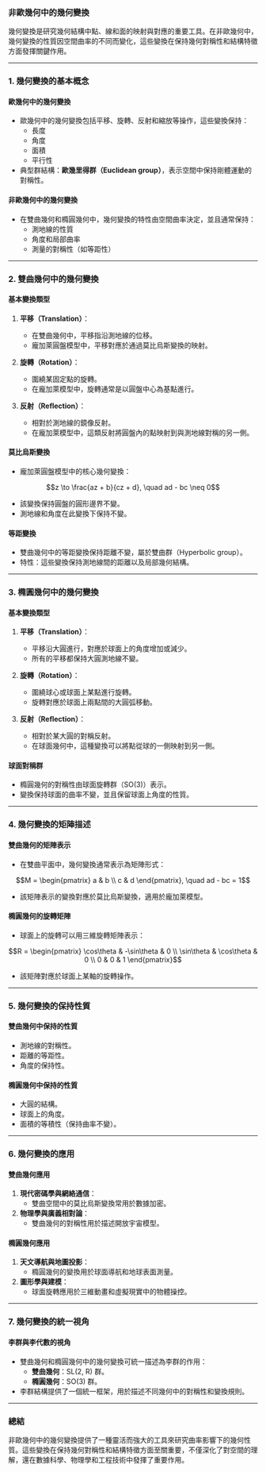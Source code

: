 ### **非歐幾何中的幾何變換**

幾何變換是研究幾何結構中點、線和面的映射與對應的重要工具。在非歐幾何中，幾何變換的性質因空間曲率的不同而變化，這些變換在保持幾何對稱性和結構特徵方面發揮關鍵作用。

---

### **1. 幾何變換的基本概念**

#### **歐幾何中的幾何變換**
- 歐幾何中的幾何變換包括平移、旋轉、反射和縮放等操作，這些變換保持：
  - 長度
  - 角度
  - 面積
  - 平行性
- 典型群結構：**歐幾里得群（Euclidean group）**，表示空間中保持剛體運動的對稱性。

#### **非歐幾何中的幾何變換**
- 在雙曲幾何和橢圓幾何中，幾何變換的特性由空間曲率決定，並且通常保持：
  - 測地線的性質
  - 角度和局部曲率
  - 測量的對稱性（如等距性）

---

### **2. 雙曲幾何中的幾何變換**

#### **基本變換類型**
1. **平移（Translation）**：
   - 在雙曲幾何中，平移指沿測地線的位移。
   - 龐加萊圓盤模型中，平移對應於通過莫比烏斯變換的映射。
   
2. **旋轉（Rotation）**：
   - 圍繞某固定點的旋轉。
   - 在龐加萊模型中，旋轉通常是以圓盤中心為基點進行。

3. **反射（Reflection）**：
   - 相對於測地線的鏡像反射。
   - 在龐加萊模型中，這類反射將圓盤內的點映射到與測地線對稱的另一側。

#### **莫比烏斯變換**
- 龐加萊圓盤模型中的核心幾何變換：
  
```math
z \to \frac{az + b}{cz + d}, \quad ad - bc \neq 0
```

  - 該變換保持圓盤的圓形邊界不變。
  - 測地線和角度在此變換下保持不變。

#### **等距變換**
- 雙曲幾何中的等距變換保持距離不變，屬於雙曲群（Hyperbolic group）。
- 特性：這些變換保持測地線間的距離以及局部幾何結構。

---

### **3. 橢圓幾何中的幾何變換**

#### **基本變換類型**
1. **平移（Translation）**：
   - 平移沿大圓進行，對應於球面上的角度增加或減少。
   - 所有的平移都保持大圓測地線不變。

2. **旋轉（Rotation）**：
   - 圍繞球心或球面上某點進行旋轉。
   - 旋轉對應於球面上兩點間的大圓弧移動。

3. **反射（Reflection）**：
   - 相對於某大圓的對稱反射。
   - 在球面幾何中，這種變換可以將點從球的一側映射到另一側。

#### **球面對稱群**
- 橢圓幾何的對稱性由球面旋轉群（SO(3)）表示。
- 變換保持球面的曲率不變，並且保留球面上角度的性質。

---

### **4. 幾何變換的矩陣描述**

#### **雙曲幾何的矩陣表示**
- 在雙曲平面中，幾何變換通常表示為矩陣形式：
  
```math
M = 
  \begin{pmatrix}
  a & b \\
  c & d
  \end{pmatrix}, \quad ad - bc = 1
```

  - 該矩陣表示的變換對應於莫比烏斯變換，適用於龐加萊模型。

#### **橢圓幾何的旋轉矩陣**
- 球面上的旋轉可以用三維旋轉矩陣表示：
  
```math
R = 
  \begin{pmatrix}
  \cos\theta & -\sin\theta & 0 \\
  \sin\theta & \cos\theta & 0 \\
  0 & 0 & 1
  \end{pmatrix}
```

  - 該矩陣對應於球面上某軸的旋轉操作。

---

### **5. 幾何變換的保持性質**

#### **雙曲幾何中保持的性質**
- 測地線的對稱性。
- 距離的等距性。
- 角度的保持性。

#### **橢圓幾何中保持的性質**
- 大圓的結構。
- 球面上的角度。
- 面積的等積性（保持曲率不變）。

---

### **6. 幾何變換的應用**

#### **雙曲幾何應用**
1. **現代密碼學與網絡通信**：  
   - 雙曲空間中的莫比烏斯變換常用於數據加密。  
2. **物理學與廣義相對論**：  
   - 雙曲幾何的對稱性用於描述開放宇宙模型。

#### **橢圓幾何應用**
1. **天文導航與地圖投影**：  
   - 橢圓幾何的變換用於球面導航和地球表面測量。
2. **圖形學與建模**：  
   - 球面旋轉應用於三維動畫和虛擬現實中的物體操控。

---

### **7. 幾何變換的統一視角**

#### **李群與李代數的視角**
- 雙曲幾何和橢圓幾何中的幾何變換可統一描述為李群的作用：
  - **雙曲幾何**：SL(2, R) 群。
  - **橢圓幾何**：SO(3) 群。
- 李群結構提供了一個統一框架，用於描述不同幾何中的對稱性和變換規則。

---

### **總結**
非歐幾何中的幾何變換提供了一種靈活而強大的工具來研究曲率影響下的幾何性質。這些變換在保持幾何對稱性和結構特徵方面至關重要，不僅深化了對空間的理解，還在數據科學、物理學和工程技術中發揮了重要作用。